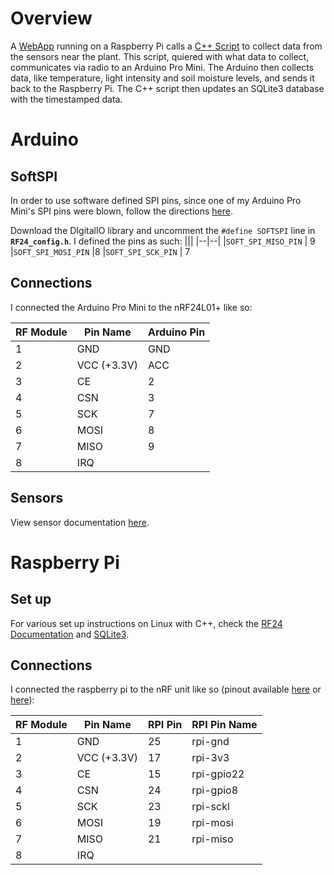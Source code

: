 # Overview
A [WebApp](TBD) running on a Raspberry Pi calls a [C++ Script](TBD) to collect data from the sensors near the plant. This script, quiered with what data to collect, communicates via radio to an Arduino Pro Mini. The Arduino then collects data, like temperature, light intensity and soil moisture levels, and sends it back to the Raspberry Pi.
The C++ script then updates an SQLite3 database with the timestamped data.

# Arduino
## SoftSPI
In order to use software defined SPI pins, since one of my Arduino Pro Mini's SPI pins were blown, follow the directions [here](https://nrf24.github.io/RF24/md_docs_arduino.html). 

Download the DIgitalIO library and uncomment the `#define SOFTSPI` line in **`RF24_config.h`**. I defined the pins as such:
|||
|--|--|
|`SOFT_SPI_MISO_PIN` | 9
|`SOFT_SPI_MOSI_PIN` |8
|`SOFT_SPI_SCK_PIN`  | 7

## Connections
I connected the Arduino Pro Mini to the nRF24L01+ like so:

| RF Module | Pin Name | Arduino Pin |
|--|--|--|
|1|GND|GND|
|2|VCC (+3.3V)|ACC|
|3|CE|2|
|4|CSN|3|
|5|SCK|7|
|6|MOSI|8|
|7|MISO|9|
|8|IRQ| |

## Sensors
View sensor documentation [here](Sensors/README.md).


# Raspberry Pi
## Set up
For various set up instructions on Linux with C++, check the [RF24 Documentation](https://nrf24.github.io/RF24/md_docs_linux_install.html) and [SQLite3](https://www.sqlite.org/cintro.html).

## Connections
I connected the raspberry pi to the nRF unit like so (pinout available [here](https://pinout.xyz/) or [here](https://learn.sparkfun.com/tutorials/raspberry-gpio/gpio-pinout)):

| RF Module | Pin Name | RPI Pin | RPI Pin Name |
|--|--|--|--|
|1|GND|25|rpi-gnd|
|2|VCC (+3.3V)|17|rpi-3v3|
|3|CE|15|rpi-gpio22|
|4|CSN|24|rpi-gpio8|
|5|SCK|23|rpi-sckl|
|6|MOSI|19|rpi-mosi|
|7|MISO|21|rpi-miso|
|8|IRQ| ||

